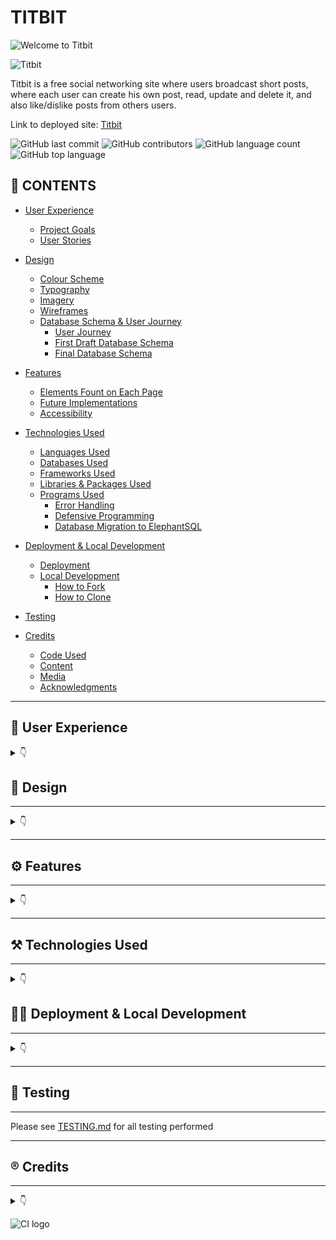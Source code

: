 # TITBIT

![Welcome to Titbit](documentation/##.png)

![Titbit](documentation/###.png)

Titbit is  a free social networking site where users broadcast short posts, where each user can create his own post, read, update and delete it, and also like/dislike posts from others users.


Link to deployed site: [Titbit](https://titbit-network.herokuapp.com/)

![GitHub last commit](https://img.shields.io/github/last-commit/luandretta/titbit?style=for-the-badge)
![GitHub contributors](https://img.shields.io/github/contributors/luandretta/titbit?style=for-the-badge)
![GitHub language count](https://img.shields.io/github/languages/count/luandretta/titbit?style=for-the-badge)
![GitHub top language](https://img.shields.io/github/languages/top/luandretta/titbit?style=for-the-badge)

## 🚀 CONTENTS

* [User Experience](#user-experience)
  * [Project Goals](#project-goals)
  * [User Stories](#user-stories)

* [Design](#design)
  * [Colour Scheme](#colour-scheme)
  * [Typography](#typography)
  * [Imagery](#imagery)
  * [Wireframes](#wireframes)
  * [Database Schema & User Journey](#database-schema--user-journey)
    * [User Journey](#user-journey)
    * [First Draft Database Schema](#first-draft-database-schema)
    * [Final Database Schema](#final-database-schema)

* [Features](#features)
  * [Elements Fount on Each Page](#elements-found-on-each-page)
  * [Future Implementations](#future-implementations)
  * [Accessibility](#accessibility)

* [Technologies Used](#technologies-used)
  * [Languages Used](#languages-used)
  * [Databases Used](#databases-used)
  * [Frameworks Used](#frameworks-used)
  * [Libraries & Packages Used](#libraries--packages-used)
  * [Programs Used](#programs-used)
    * [Error Handling](#error-handling)
    * [Defensive Programming](#defensive-programming)
    * [Database Migration to ElephantSQL](#database-migration-to-elephantsql)

* [Deployment & Local Development](#deployment--local-development)
  * [Deployment](#deployment)
  * [Local Development](#local-development)
    * [How to Fork](#how-to-fork)
    * [How to Clone](#how-to-clone)

* [Testing](#testing)
  
* [Credits](#credits)
  * [Code Used](#code-used)
  * [Content](#content)
  * [Media](#media)
  * [Acknowledgments](#acknowledgments)

- - -

## 📌 User Experience
<details>

<summary>👇</summary>


### Project Goals

- - -


The aim of this project was to build a site that allows users to easily sign up and keep up with titbits.

### User Stories




#### Persona

- - -

The target audience for Titbit are:
* over 18 years;
* titbit lovers all around the world;
* would like to stay informed;
* would like to promote something;
* would like to share informations or their thoughts on social media;
* would like to influence people;
* wants to make jokes;
* would like to engage on society.



#### New Site Users

- - -

As a first time user of the site, I want to be able to:

*Must Have*

* understand what the site is for and how to navigate the site, so I can decide wheter or not to sign up.
* register for an account, so that I can create my profile and explore the website.
* easily navigate the site, so that I can access what I need at the click of a button.



#### **Registered Users**

- - -


As a registered user of the site, I want to be able to:


*Must Have*

* log in to my account, so that I can access the website.
* log out of my account, so that I can end my session.
* reset my password, so that I can regain access to my account.
* edit my profile, so that I can update or personalize it.
* read the new posts, so that I can keep up to date.
* create, edit, delete and view my posts, so that I can have control of my content.
* know the date and time a post was created, so that I can know how new or old the post is.
* like other people's posts, so that I can let them know I enjoyed their posts.
* follow others users, so that I can view their posts on my feed.
* unfollow other users, so that I can remove their post from my feed.
* be followed, so that I can know that other users read my posts.
* view the number of likes on each post, so that I can see which is the most popular or viral.



*Should Have*

* comment on other people's posts, so that I can be involved in the conversation.
* edit or delete my comments on other people's posts, so that I can edit or remove comments I no longer want published.
* read the comments of posts, so that I can know the thoughts from others users and follow them.
* like other people's comments on posts, so that I can let them know I enjoyed their comment.
* search for an user or a content, so that I can find either a specific user or a specific content.



*Could Have*

* delete other people's comments on my own posts, so that I can remove unwanted commments.
* reshare other people's posts, so that I can share their thoughts with my followers.
* message other users, so that I can get in touch with them privately.
* report posts to admins, so that I can notify inappropriate content.
* block users, so that I can hide my content from unwanted users.
 


*Won't Have*


* be notified when other users comment or like my posts or follow/unfollow me.
* call users, so that I can communicate with them more quickly.
* create communities, so that I can share content by specific theme.
* write testimonials about other users, so that I can testify about the other users according to the relationship I have with them.



#### **Admin User**

- - -

As an administrator for the site I want to be able to:

*Should Have*
* remove any content from any user that could be offensive, so that I can moderate the all content.

*Could Have*
* access a page only for admins to see flagged user posts, so that I can see a list of posts that possibly need to be deleted.
* unflag a post if a deletion is not neede, so that I can remove it from the flagged posts list.

*Won't Have*
* suspend, block or delete users who not respect the rules, so that I can maintain site guidelines.

### Agile
The Project Boards on GitHub was used to help to organize and prioritize the tasks.
The Kanban, as an agile project management tool, helped to visualize the tasks and limit the work in progress (WIP) by moving cards between the To do, In progress, Testing and Done columns.

#### Burndown Chart

#### User Story Planning


</details>



## 📝 Design
- - - 

<details>
<summary>👇</summary>

### Colour Scheme



![Colour Scheme for Titbit](documentation/###.png)

### Typography



I have used [Roboto](https://fonts.googleapis.com/css?family=Roboto:300,400,500,700&display=swap) for the body text on the site. Roboto is a sans-serif font which allows it to be legible and is a great choice for accessibility.



### Imagery

* [Emojis](https://github.com/ikatyang/emoji-cheat-sheet/blob/master/README.md)



### Wireframes

Wireframes were created for mobile, tablet and desktop using Balsamiq.

#### __Home Page__

![Home Page](documentation/wireframes/home.png)

#### __Register Page__

![Register Page](documentation/wireframes/register.png)

#### __Login Page__

![Login Page](documentation/wireframes/login.png)

#### __Profile Page__

![Profile Page](documentation/wireframes/profile.png)


#### __Error Page__

![Error Page](documentation/wireframes/error.png)

### Database Schema & User Journey

#### **User Journey**

![User Journey](documentation/user-journey.png)

</details>


- - -

## ⚙️ Features

- - -

<details>
<summary>👇</summary>

The website is comprised of X pages which are extended from a base template.

* Home page
* Login page
* Register page
* Profile page
* Error page

### Elements found on each page

* Favicon 

  ![Titbit favicon](documentation/favicon.png)

* Navbar - The Navbar is displayed on all pages of the website and allows users to navigate the site with ease. The navbar is comprised of a logo, the sites name, links to navigate the site and a search bar. The links on the navbar will vary depending on whether a user is logged into their account.

  **User logged in Navbar**
  
  ![User logged in Navbar](documentation/logged-in-navbar.png)

  **User not logged in Navbar**

  ![User not logged in Navbar](documentation/not-loggedin-navbar.png)

* Footer - A footer is displayed on all pages of the website and contains the copyright year, this is updated to the current year using [JavaScript](titbit/static/js/script.js).

  ![Footer](documentation/footer.png)

- - -

### Home Page

![Home Page](documentation/home-page.png)

### Login Page

![Log in Page](documentation/login-page.png)

### Register Page

![Register Page](documentation/register-page.png)

### Profile Page

![Profile Page](documentation/profile-page.png)

### News Page

![News Page](documentation/news-page.png)

### Error Page

![Error Page](documentation/error-page.png)

- - -

### 🧠 Future Implementations 

In future implementations I would like to:

* Add change and reset password functionality to the profile section.
* Give users the option to delete their account in the profile section.
* Allow admin to be able to delete posts that contain offensive material.
* Prepopulate the login fields after a user registers on the site and is redirected to the login page - this is good UX as we shouldn't expect a user to fill in the form with information we already have. 

### 🗣️ Accessibility

I have been mindful during coding to ensure that the website is as accessible friendly as possible. This has been have achieved by:

* Using semantic HTML.
* Using descriptive alt attributes on images on the site.
* Providing information for screen readers where there are icons used and no text.
* Ensuring that there is a sufficient colour contrast throughout the site.


</details>

- - -

## ⚒️ Technologies Used 

- - -


<details>
<summary>👇</summary>


### 🌎 Languages Used

HTML, CSS, Javascript, Python

### Databases Used

[🐘 ElephantSQL](https://www.elephantsql.com/) - See [Database Migration to ElephantSQL](#database-migration-to-elephantsql) section for more information.

[Cloudinary]

### Frameworks Used

[Flask](https://pypi.org/project/Flask/) - A micro framework.

[Bootstrap](https://getbootstrap.com/) - version 5.2.3 - CSS Framework.

### Libraries & Packages Used


### Programs Used 

[Pip](https://pypi.org/project/pip/) - Tool for installing python packages.

[Jinja](https://jinja.palletsprojects.com/en/3.1.x/) - Templating engine.

[Balsamiq](https://balsamiq.com/) - Used to create wireframes.

[Git](https://git-scm.com/) - For version control.

[Github](https://github.com/) - To save and store the files for the website.

[Google Fonts](https://fonts.google.com/) - To import the fonts used on the website.

[Google Chrome Dev Tools](https://developer.chrome.com/docs/devtools/) - To troubleshoot and test features, solve issues with responsiveness and styling.

[Am I Responsive?](http://ami.responsivedesign.is/) To show the website image on a range of devices.

[Shields.io](https://shields.io/) To add badges to the README.



### 🚨 Error Handling 

- - - 

While researching the best way to handle errors in a Flask application using blueprints I came across the following [article](https://nrodrig1.medium.com/flask-blueprints-error-handling-and-config-file-example-d1a031070763). I really liked how this solution allowed me to create a blueprint to custom handle a number of different errors, rather than just creating a single 404 error page.

### Defensive Programming

- - - 

### Database Migration to ElephantSQL


- - -
</details>


## 👩‍💻 Deployment & Local Development

- - -
<details>
<summary>👇</summary>


### Deployment

### Local Development

#### How to Fork

To fork the repository:

1. Log in (or sign up) to Github.

2. Go to the repository for this project, [Titbit](https://github.com/luandretta/network).

3. Click the Fork button in the top right corner.

#### How to Clone

To clone the repository:

1. Log in (or sign up) to GitHub.

2. Go to the repository for this project, [Titbit](https://github.com/luandretta/network).

3. Click on the code button, select whether you would like to clone with HTTPS, SSH or GitHub CLI and copy the link shown.

4. Open the terminal in your code editor and change the current working directory to the location you want to use for the cloned directory.

5. Type the following command in the terminal (after the git clone you will need to paste the link you copied in step 3 above):

    ```bash
    git clone { & THE LINK FROM STEP 3 }
    ```

6. Set up a virtual environment (this step is not required if you are using the Code Institute Template in GitPod as this will already be set up for you).

7. Install the packages from the requirements.txt file by running the following command in the Terminal:

    ```bash
    pip3 install -r requirements.txt
    ```

</details>

- - -

## 💬 Testing 

- - -

Please see [TESTING.md](TESTING.md) for all testing performed
- - -

## ®️ Credits 

- - -

<details> 
<summary>👇</summary>

### 🔗 Code Used 

* []()

* [How to ...? - Stack Overflow](https://stackoverflow.com/)
* [How to ...? - W3 Schools](https://www.w3schools.com/django/index.php)
* [Code Institute](https://learn.codeinstitute.net/)
* [GitHub Docs](https://docs.github.com/en/get-started/writing-on-github/working-with-advanced-formatting/organizing-information-with-collapsed-sections) 
* [Markdown Guide](https://www.markdownguide.org/basic-syntax/)
* [Get Bootstrap](https://getbootstrap.com/docs/5.3/forms/overview/) 
* [MD Bootstrap](https://mdbootstrap.com/docs/standard/content-styles/colors/) 
* [CS50’s Web Programming with Python and JavaScript](https://cs50.harvard.edu/web/2020/)
* [Django Allauth](https://django-allauth.readthedocs.io/en/latest/)
* [Bootstrap sticky footer overlapping content](https://stackoverflow.com/questions/26336190/bootstrap-sticky-footer-overlapping-content)
* [Django Channels Crash Course](https://www.legionscript.com/learning/courses/django-channels-crash-course)
* [How to use *args and **kwargs in Python](https://www.youtube.com/watch?v=TbeP0zv5D18)
* [Templates Django-allauth](https://github.com/pennersr/django-allauth)
* [Conventinal Commits](https://www.conventionalcommits.org/en/v1.0.0/)
* [Cloudinary](https://cloudinary.com/documentation/diagnosing_error_codes_tutorial)
* [User Notifications](https://www.youtube.com/watch?v=_JKWYkz597c&list=PLPSM8rIid1a3TkwEmHyDALNuHhqiUiU5A&index=14)
* [Custom template tags and filters](https://docs.djangoproject.com/en/3.1/howto/custom-template-tags/)
* [Making queries](https://docs.djangoproject.com/en/4.2/topics/db/queries/#chaining-filters)
* [How to perform OR condition in django queryset?](https://stackoverflow.com/questions/6567831/how-to-perform-or-condition-in-django-queryset)
* []()

### 📝 Content 

Content for this project was written by me, Lucimeri Andretta. 

### Media

* 

### 👋 Acknowledgments 

I would like to acknowledge the following people who helped me along the way in completing this project: 🫶

</details>

![CI logo](https://codeinstitute.s3.amazonaws.com/fullstack/ci_logo_small.png)